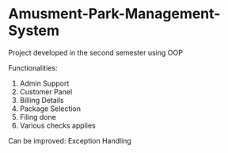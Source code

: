 # Amusment-Park-Management-System
Project developed in the second semester using OOP

Functionalities: 
1. Admin Support
2. Customer Panel
3. Billing Details
4. Package Selection 
5. Filing done
6. Various checks applies

Can be improved: 
Exception Handling
